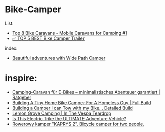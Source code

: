 # Bike-Camper
List:
- [Top 8 Bike Caravans - Mobile Caravans for Camping #1](https://youtu.be/nf5SYpyWHLo)
- [✅ TOP 5 BEST Bike Camper Trailer](https://youtu.be/aJAgn6YyhgE)

index:
- [Beautiful adventures with Wide Path Camper](https://youtu.be/hkqOyEI7Bmc)


# inspire:
- [Camping-Caravan für E-Bikes – minimalistisches Abenteuer garantiert | Ratgeber](https://youtu.be/_OTTgP6YPnw)
- [Building A Tiny Home Bike Camper For A Homeless Guy | Full Build](https://youtu.be/nf5SYpyWHLo)
- [Building a Camper I can Tow with my Bike... Detailed Build](https://youtu.be/iOQyLYYTE8w)
- [Lemon Grove Camping | In The Vespa Teardrop](https://youtu.be/FBZ8JZCn3JE)
- [Is This Electric Trike the ULTIMATE Adventure Vehicle?](https://youtu.be/j9IMUWLsgiM)
- [Rowerowy kamper "KAPRYS 2". Bicycle camper for two people.](https://youtu.be/tUIr-Of1JN0)

